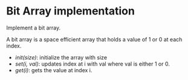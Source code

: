 # Bit Array implementation

Implement a bit array.

A bit array is a space efficient array that holds a value of 1 or 0 at each index.

- _init(size)_: initialize the array with size
- _set(i, val)_: updates index at i with val where val is either 1 or 0.
- _get(i)_: gets the value at index i.